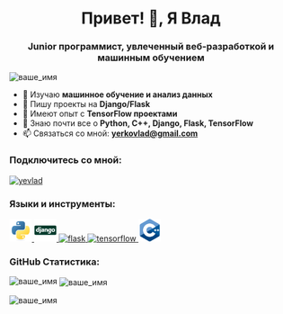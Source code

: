 <h1 align="center">Привет! 👋, Я Влад</h1>
<h3 align="center">Junior программист, увлеченный веб-разработкой и машинным обучением</h3>

<p align="left"> <img src="https://komarev.com/ghpvc/?username=ваше_имя&label=Profile%20views&color=0e75b6&style=flat" alt="ваше_имя" /> </p>

- 🌱 Изучаю **машинное обучение и анализ данных**
- 👯 Пишу проекты на **Django/Flask**
- 🤝 Имеют опыт с **TensorFlow проектами**
- 💬 Знаю почти все о **Python, C++, Django, Flask, TensorFlow**
- 📫 Связаться со мной: **yerkovlad@gmail.com**

<h3 align="left">Подключитесь со мной:</h3>
<p align="left">
<a href="https://t.me/yevlad" target="blank"><img align="center" src="https://cdn.jsdelivr.net/npm/simple-icons@3.0.1/icons/telegram.svg" alt="yevlad" height="30" width="40" /></a>
</p>

<h3 align="left">Языки и инструменты:</h3>
<p align="left"> 
<a href="https://www.python.org" target="_blank"> <img src="https://raw.githubusercontent.com/devicons/devicon/master/icons/python/python-original.svg" alt="python" width="40" height="40"/> </a> 
<a href="https://www.djangoproject.com/" target="_blank"> <img src="https://raw.githubusercontent.com/devicons/devicon/master/icons/django/django-original.svg" alt="django" width="40" height="40"/> </a> 
<a href="https://flask.palletsprojects.com/" target="_blank"> <img src="https://www.vectorlogo.zone/logos/pocoo_flask/pocoo_flask-icon.svg" alt="flask" width="40" height="40"/> </a> 
<a href="https://www.tensorflow.org" target="_blank"> <img src="https://www.vectorlogo.zone/logos/tensorflow/tensorflow-icon.svg" alt="tensorflow" width="40" height="40"/> </a> 
<a href="https://isocpp.org/" target="_blank"> <img src="https://raw.githubusercontent.com/devicons/devicon/master/icons/cplusplus/cplusplus-original.svg" alt="cplusplus" width="40" height="40"/> </a> 
</p>

<h3 align="left">GitHub Статистика:</h3>
<p><img align="left" src="https://github-readme-stats.vercel.app/api/top-langs?username=ваше_имя&show_icons=true&locale=en&layout=compact" alt="ваше_имя" /></p>

<p>&nbsp;<img align="center" src="https://github-readme-stats.vercel.app/api?username=ваше_имя&show_icons=true&locale=en" alt="ваше_имя" /></p>

<p><img align="center" src="https://github-readme-streak-stats.herokuapp.com/?user=ваше_имя&" alt="ваше_имя" /></p>
